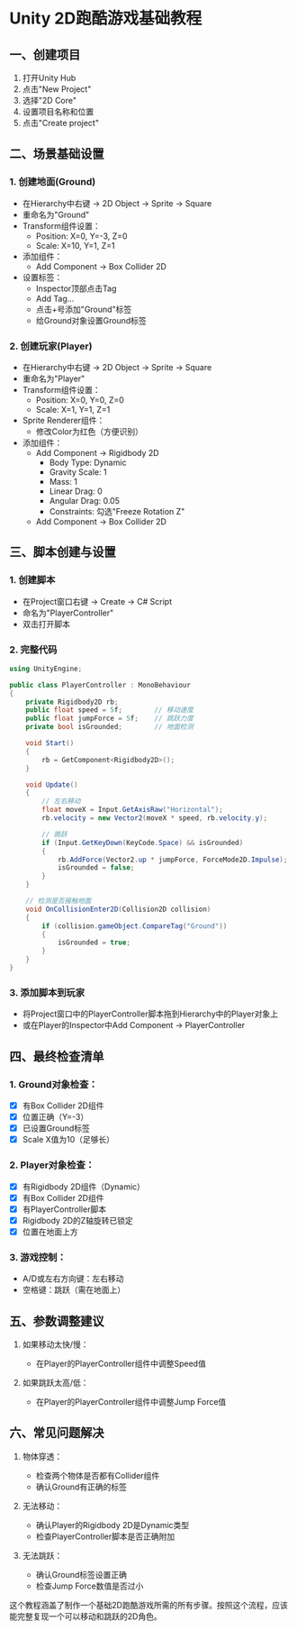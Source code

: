 # Unity 2D跑酷游戏基础教程

## 一、创建项目
1. 打开Unity Hub
2. 点击"New Project"
3. 选择"2D Core"
4. 设置项目名称和位置
5. 点击"Create project"

## 二、场景基础设置

### 1. 创建地面(Ground)
- 在Hierarchy中右键 → 2D Object → Sprite → Square
- 重命名为"Ground"
- Transform组件设置：
  * Position: X=0, Y=-3, Z=0
  * Scale: X=10, Y=1, Z=1
- 添加组件：
  * Add Component → Box Collider 2D
- 设置标签：
  * Inspector顶部点击Tag
  * Add Tag...
  * 点击+号添加"Ground"标签
  * 给Ground对象设置Ground标签

### 2. 创建玩家(Player)
- 在Hierarchy中右键 → 2D Object → Sprite → Square
- 重命名为"Player"
- Transform组件设置：
  * Position: X=0, Y=0, Z=0
  * Scale: X=1, Y=1, Z=1
- Sprite Renderer组件：
  * 修改Color为红色（方便识别）
- 添加组件：
  * Add Component → Rigidbody 2D
    - Body Type: Dynamic
    - Gravity Scale: 1
    - Mass: 1
    - Linear Drag: 0
    - Angular Drag: 0.05
    - Constraints: 勾选"Freeze Rotation Z"
  * Add Component → Box Collider 2D

## 三、脚本创建与设置

### 1. 创建脚本
- 在Project窗口右键 → Create → C# Script
- 命名为"PlayerController"
- 双击打开脚本

### 2. 完整代码
```csharp
using UnityEngine;

public class PlayerController : MonoBehaviour
{
    private Rigidbody2D rb;
    public float speed = 5f;        // 移动速度
    public float jumpForce = 5f;    // 跳跃力度
    private bool isGrounded;        // 地面检测

    void Start()
    {
        rb = GetComponent<Rigidbody2D>();
    }

    void Update()
    {
        // 左右移动
        float moveX = Input.GetAxisRaw("Horizontal");
        rb.velocity = new Vector2(moveX * speed, rb.velocity.y);

        // 跳跃
        if (Input.GetKeyDown(KeyCode.Space) && isGrounded)
        {
            rb.AddForce(Vector2.up * jumpForce, ForceMode2D.Impulse);
            isGrounded = false;
        }
    }

    // 检测是否接触地面
    void OnCollisionEnter2D(Collision2D collision)
    {
        if (collision.gameObject.CompareTag("Ground"))
        {
            isGrounded = true;
        }
    }
}
```

### 3. 添加脚本到玩家
- 将Project窗口中的PlayerController脚本拖到Hierarchy中的Player对象上
- 或在Player的Inspector中Add Component → PlayerController

## 四、最终检查清单

### 1. Ground对象检查：
- [x] 有Box Collider 2D组件
- [x] 位置正确（Y=-3）
- [x] 已设置Ground标签
- [x] Scale X值为10（足够长）

### 2. Player对象检查：
- [x] 有Rigidbody 2D组件（Dynamic）
- [x] 有Box Collider 2D组件
- [x] 有PlayerController脚本
- [x] Rigidbody 2D的Z轴旋转已锁定
- [x] 位置在地面上方

### 3. 游戏控制：
- A/D或左右方向键：左右移动
- 空格键：跳跃（需在地面上）

## 五、参数调整建议
1. 如果移动太快/慢：
   - 在Player的PlayerController组件中调整Speed值
   
2. 如果跳跃太高/低：
   - 在Player的PlayerController组件中调整Jump Force值

## 六、常见问题解决
1. 物体穿透：
   - 检查两个物体是否都有Collider组件
   - 确认Ground有正确的标签

2. 无法移动：
   - 确认Player的Rigidbody 2D是Dynamic类型
   - 检查PlayerController脚本是否正确附加

3. 无法跳跃：
   - 确认Ground标签设置正确
   - 检查Jump Force数值是否过小

这个教程涵盖了制作一个基础2D跑酷游戏所需的所有步骤。按照这个流程，应该能完整复现一个可以移动和跳跃的2D角色。

